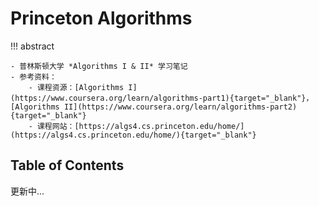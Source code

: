 # Princeton Algorithms

!!! abstract

    - 普林斯顿大学 *Algorithms I & II* 学习笔记
    - 参考资料：
        - 课程资源：[Algorithms I](https://www.coursera.org/learn/algorithms-part1){target="_blank"}，[Algorithms II](https://www.coursera.org/learn/algorithms-part2){target="_blank"}
        - 课程网站：[https://algs4.cs.princeton.edu/home/](https://algs4.cs.princeton.edu/home/){target="_blank"}

## Table of Contents

更新中...